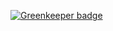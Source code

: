 
[![Greenkeeper badge](https://badges.greenkeeper.io/santoshyadav198613/ProductMangement-API.svg)](https://greenkeeper.io/)
